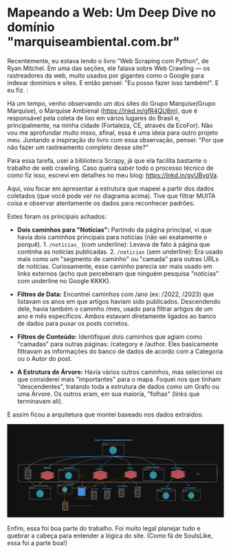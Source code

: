 # Mapeando a Web: Um Deep Dive no domínio "marquiseambiental.com.br"

Recentemente, eu estava lendo o livro "Web Scraping com Python", de Ryan Mitchel. Em uma das seções, ele falava sobre Web Crawling — os rastreadores da web, muito usados por gigantes como o Google para indexar domínios e sites. E então pensei: "Eu posso fazer isso também!". E eu fiz. :

Há um tempo, venho observando um dos sites do Grupo Marquise(Grupo Marquise), o Marquise Ambienal (https://lnkd.in/gfR4QU8m), que é responsável pela coleta de lixo em vários lugares do Brasil e, principalmente, na minha cidade (Fortaleza, CE, através da EcoFor). Não vou me aprofundar muito nisso, afinal, essa é uma ideia para outro projeto meu.
Juntando a inspiração do livro com essa observação, pensei: "Por que não fazer um rastreamento completo desse site?"

Para essa tarefa, usei a biblioteca Scrapy, já que ela facilita bastante o trabalho de web crawling. Caso queira saber todo o processo técnico de como fiz isso, escrevi em detalhes no meu blog: https://lnkd.in/gyUByqVa.

Aqui, vou focar em apresentar a estrutura que mapeei a partir dos dados coletados (que você pode ver no diagrama acima). Tive que filtrar MUITA coisa e observar atentamente os dados para reconhecer padrões.

Estes foram os principais achados:

 - **Dois caminhos para "Notícias":** 
        Partindo da página principal, vi que havia dois caminhos principais para notícias (não sei exatamente o porquê).
            1. `/noticias_` (com underline): Levava de fato à página que continha as notícias publicadas.
            2. ``/noticias`` (sem underline): Era usado mais como um "segmento de caminho" ou "camada" para outras URLs de notícias. 
            Curiosamente, esse caminho parecia ser mais usado em links externos (acho que perceberam que ninguém pesquisa "notícias" com underline no Google KKKK).

 - **Filtros de Data:** 
        Encontrei caminhos com /ano (ex: /2022, /2023) que listavam os anos em que artigos haviam sido publicados. Descendendo dele, havia também o caminho /mes, usado para filtrar artigos de um ano e mês específicos. Ambos estavam diretamente ligados ao banco de dados para puxar os posts corretos.

 - **Filtros de Conteúdo:**
        Identifiquei dois caminhos que agiam como "camadas" para outras páginas: /category e /author. Eles basicamente filtravam as informações do banco de dados de acordo com a Categoria ou o Autor do post.

- **A Estrutura de Árvore:**
        Havia vários outros caminhos, mas selecionei os que considerei mais "importantes" para o mapa. Foquei nos que tinham "descendentes", tratando toda a estrutura de dados como um Grafo ou uma Árvore. Os outros eram, em sua maioria, "folhas" (links que terminavam ali).

E assim ficou a arquitetura que montei baseado nos dados extraidos:

![Arquitetura do Site](./mapeamento.png)

Enfim, essa foi boa parte do trabalho. Foi muito legal planejar tudo e quebrar a cabeça para entender a lógica do site. (Como fã de SoulsLike, essa foi a parte boa!)

